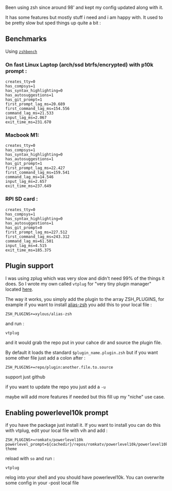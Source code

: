 Been using zsh since around 98' and kept my config updated along with it.

It has some features but mostly stuff i need and i am happy with. It used to be
pretty slow but sped things up quite a bit :

## Benchmarks

Using [`zshbench`](https://github.com/romkatv/zsh-bench)

### On fast Linux Laptop (arch/ssd btrfs/encrypted) with p10k prompt :

```
creates_tty=0
has_compsys=1
has_syntax_highlighting=0
has_autosuggestions=1
has_git_prompt=1
first_prompt_lag_ms=20.689
first_command_lag_ms=154.556
command_lag_ms=21.533
input_lag_ms=2.067
exit_time_ms=231.670
```

### Macbook M1:

```
creates_tty=0
has_compsys=1
has_syntax_highlighting=0
has_autosuggestions=1
has_git_prompt=1
first_prompt_lag_ms=22.427
first_command_lag_ms=159.541
command_lag_ms=14.546
input_lag_ms=2.657
exit_time_ms=237.649
```



### RPI SD card : 

```
creates_tty=0
has_compsys=1
has_syntax_highlighting=0
has_autosuggestions=1
has_git_prompt=0
first_prompt_lag_ms=227.512
first_command_lag_ms=243.312
command_lag_ms=61.501
input_lag_ms=4.515
exit_time_ms=185.375
```

## Plugin support

I was using zplug which was very slow and didn't need 99% of the things it does. So I wrote my own called `vtplug` for "very tiny plugin manager" located [here](https://github.com/chmouel/zsh-config/blob/master/functions/vtplug).

The way it works, you simply add the plugin to the array ZSH_PLUGINS, for example if you want to install [alias-zsh](https://github.com/xylous/alias-zsh) you add this to your local file :

```shell
ZSH_PLUGINS+=xylous/alias-zsh
```

and run :

```
vtplug
````

and it would grab the repo put in your cahce dir and source the plugin file.

By default it loads the standard `$plugin_name.plugin.zsh` but if you want some other file just add a colon after :

```shell
ZSH_PLUGINS+=repo/plugin:another.file.to.source
```

support just github

if you want to update the repo you just add a `-u`

maybe will add more features if needed but this fill up my "niche" use case.

## Enabling powerlevel10k prompt 

if you have the package just install it. If you want to install you can do this with vtplug, edit your local file with vih and add :

```
ZSH_PLUGINS+=romkatv/powerlevel10k
powerlevel_prompt=${cachedir}/repos/romkatv/powerlevel10k/powerlevel10k.zsh-theme
```

reload with `so` and run :

```
vtplug
```

relog into your shell and you should have powerlevel10k. You can overwrite some config in your -post local file
